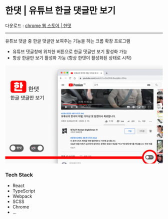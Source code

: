 # 한댓 | 유튜브 한글 댓글만 보기

다운로드 : [chrome 웹 스토어 | 한댓](https://chrome.google.com/webstore/detail/%ED%95%9C%EB%8C%93-%EC%9C%A0%ED%8A%9C%EB%B8%8C-%ED%95%9C%EA%B8%80-%EB%8C%93%EA%B8%80%EB%A7%8C-%EB%B3%B4%EA%B8%B0/ljbjgmahddhnccggldafiaemkgacmmld?hl=ko)

---

유튜브 댓글 중 한글 댓글만 보여주는 기능을 하는 크롬 확장 프로그램

- 유튜브 댓글창에 위치한 버튼으로 한글 댓글만 보기 활성화 가능
- 항상 한글만 보기 활성화 가능 (항상 한댓이 활성화된 상태로 시작)

![](handaet_1.jpg)

### Tech Stack

- React
- TypeScript
- Webpack
- SCSS
- Chrome
- ...
